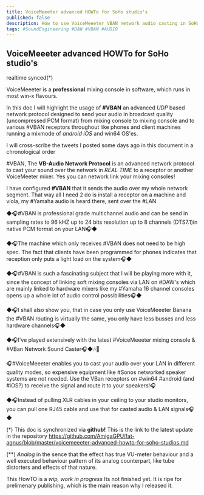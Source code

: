 ```yaml
---
title: VoiceMeeeter advanced HOWTo for SoHo studio's
published: false
description: How to use VoiceMeeeter VBAN network audio casting in SoHo studios
tags: #SoundEngineering #DAW #VBAN #AUDIO
---
```



## VoiceMeeeter advanced HOWTo for SoHo studio's 
realtime synced(*)

VoiceMeeeter is a **professional** mixing console in software, which runs in most win-x flavours.

In this doc I will highlight the usage of **#VBAN** an advanced _UDP_ based network protocol designed to send your audio in broadcast quality (uncompressed PCM format) from mixing console to mixing console and to various #VBAN receptors throughout like phones and client machines running a mixmode of _android iOS_ and win64 OS'es.

I will cross-scribe the tweets I posted some days ago in this document in a chronological order

#VBAN, The **VB-Audio Network Protocol** is an advanced network protocol to cast your sound over the network in *REAL TIME* to a receptor or another VoiceMeeter mixer. Yes you can network link your mixing consoles!

I have configured **#VBAN** that it sends the audio over my whole network segment. That way all I need 2 do is install a receptor on a machine and viola, my #Yamaha audio is heard there, sent over the #LAN

◆🎧#VBAN is professional grade multichannel audio and can be send in sampling rates to 96 kHZ up to 24 bits resolution up to 8 channels (DTS7.1)in native PCM format on your LAN🎧◆

◆🎧The machine which only receives #VBAN does not need to be high spec. The fact that clients have been programmed for phones indicates that reception only puts a light load on the system🎧◆

◆🎧#VBAN is such a fascinating subject that I will be playing more with it, since the concept of linking soft mixing consoles via LAN on #DAW's which are mainly linked to hardware mixers like my #Yamaha 16 channel consoles opens up a whole lot of audio control possibilities🎧◆

◆🎧I shall also show you, that in case you only use VoiceMeeeter Banana the #VBAN routing is virtually the same, you only have less busses and less hardware channels🎧◆


◆🎧I've played extensively with the latest #VoiceMeeeter mixing console & #VBan Network Sound Caster🎧◆🎶🎵

🎧#VoiceMeeeter enables you to cast your audio over your LAN in different quality modes, so expensive equipment like #Sonos networked speaker systems are not needed. Use the VBan receptors on #win64 #android (and #iOS?) to receive the signal and route it to your speakers!🎧

◆🎧Instead of pulling XLR cables in your ceiling to your studio monitors, you can pull  one RJ45 cable and use that for casted audio & LAN signals🎧◆


(*)
This doc is synchronized via **github!** This is the link to the latest update in the repository <https://github.com/AmigaGPU/fat-agnus/blob/master/voicemeeeter-advanced-howto-for-soho-studios.md>

(**)
_Analog_ in the sence that the effect has true VU-meter behaviour and a well executed behaviour pattern of its analog counterpart, like tube distorters and effects of that nature.

This HowTO is a *wip, work in progress* Its not finished yet. It is ripe for prelimenary publishing, which is the main reason why I released it.

